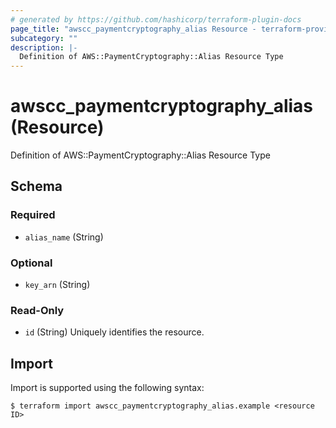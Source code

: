 ```yaml
---
# generated by https://github.com/hashicorp/terraform-plugin-docs
page_title: "awscc_paymentcryptography_alias Resource - terraform-provider-awscc"
subcategory: ""
description: |-
  Definition of AWS::PaymentCryptography::Alias Resource Type
---
```


# awscc_paymentcryptography_alias (Resource)

Definition of AWS::PaymentCryptography::Alias Resource Type



<!-- schema generated by tfplugindocs -->
## Schema

### Required

- `alias_name` (String)

### Optional

- `key_arn` (String)

### Read-Only

- `id` (String) Uniquely identifies the resource.

## Import

Import is supported using the following syntax:

```shell
$ terraform import awscc_paymentcryptography_alias.example <resource ID>
```
